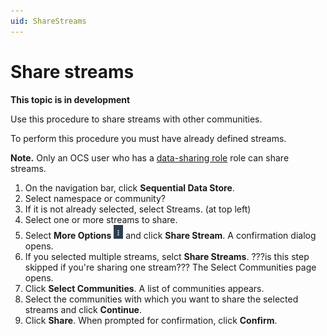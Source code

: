 ```yaml
---
uid: ShareStreams
---
```


# Share streams

**This topic is in development**

Use this procedure to share streams with other communities.

To perform this procedure you must have already defined streams.

**Note.** Only an OCS user who has a [data-sharing role](xref:communityroles#data-sharing-role) role can share streams.  

1. On the navigation bar, click **Sequential Data Store**.
2. Select namespace or community?
3. If it is not already selected, select Streams. (at top left)
4. Select one or more streams to share.
5. Select **More Options** ![More Options](..\images\MoreOptions.png "More Options") and click **Share Stream**. A confirmation dialog opens.
6. If you selected multiple streams, selct **Share Streams**. ???is this step skipped if you're sharing one stream??? The Select Communities page opens.
7. Click **Select Communities**.
A list of communities appears.
8. Select the communities with which you want to share the selected streams and click **Continue**.
9. Click **Share**. When prompted for confirmation, click **Confirm**.
